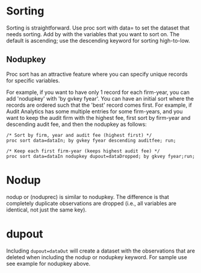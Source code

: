 # Sorting

Sorting is straightforward. Use proc sort with data= to set the dataset that needs sorting. Add by with the variables that you want to sort on. The default is ascending; use the descending keyword for sorting high-to-low.

## Nodupkey

Proc sort has an attractive feature where you can specify unique records for specific variables.

For example, if you want to have only 1 record for each firm-year, you can add 'nodupkey' with 'by gvkey fyear'. You can have an initial sort where the records are ordered such that the 'best' record comes first. For example, if Audit Analytics has some multiple entries for some firm-years, and you want to keep the audit firm with the highest fee, first sort by firm-year and descending audit fee, and then the nodupkey as follows:

```SAS
/* Sort by firm, year and audit fee (highest first) */
proc sort data=dataIn; by gvkey fyear descending auditfee; run;

/* Keep each first firm-year (keeps highest audit fee) */
proc sort data=dataIn nodupkey dupout=dataDropped; by gkvey fyear;run;
```

# Nodup

nodup or (noduprec) is similar to nodupkey. The difference is that completely duplicate observations are dropped (i.e., all variables are identical, not just the same key).

# dupout

Including `dupout=dataOut` will create a dataset with the observations that are deleted when including the nodup or nodupkey keyword. For sample use see example for nodupkey above.